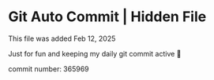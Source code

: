 # Git Auto Commit | Hidden File

This file was added Feb 12, 2025

Just for fun and keeping my daily git commit active 🤪

commit number: 365969
